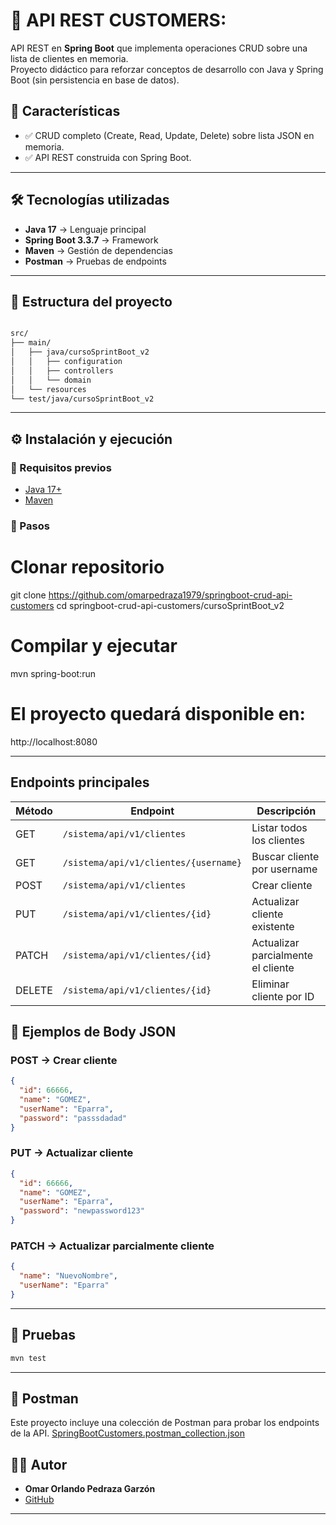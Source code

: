 
# 📌 API REST CUSTOMERS:

API REST en **Spring Boot** que implementa operaciones CRUD sobre una lista de clientes en memoria.  
Proyecto didáctico para reforzar conceptos de desarrollo con Java y Spring Boot (sin persistencia en base de datos).


## 📌 Características
- ✅ CRUD completo (Create, Read, Update, Delete) sobre lista JSON en memoria.  
- ✅ API REST construida con Spring Boot.


---

## 🛠️ Tecnologías utilizadas
- **Java 17** → Lenguaje principal  
- **Spring Boot 3.3.7** → Framework  
- **Maven** → Gestión de dependencias  
- **Postman** → Pruebas de endpoints  

---

## 📂 Estructura del proyecto
```bash

src/
├── main/
│   ├── java/cursoSprintBoot_v2
│   │   ├── configuration
│   │   ├── controllers
│   │   └── domain
│   └── resources
└── test/java/cursoSprintBoot_v2

```
---

## ⚙️ Instalación y ejecución
### 🔹 Requisitos previos

- [Java 17+](https://adoptium.net/)
- [Maven](https://maven.apache.org/)



### 🔹 Pasos

# Clonar repositorio
git clone https://github.com/omarpedraza1979/springboot-crud-api-customers
cd springboot-crud-api-customers/cursoSprintBoot_v2

# Compilar y ejecutar
mvn spring-boot:run


#  El proyecto quedará disponible en:  

http://localhost:8080

---

##  Endpoints principales

| Método | Endpoint                              | Descripción                        |
|--------|---------------------------------------|------------------------------------|
| GET    | `/sistema/api/v1/clientes`            | Listar todos los clientes          |
| GET    | `/sistema/api/v1/clientes/{username}` | Buscar cliente por username        |
| POST   | `/sistema/api/v1/clientes`            | Crear cliente                      |
| PUT    | `/sistema/api/v1/clientes/{id}`       | Actualizar cliente existente       |
| PATCH  | `/sistema/api/v1/clientes/{id}`       | Actualizar parcialmente el cliente |
| DELETE | `/sistema/api/v1/clientes/{id}`       | Eliminar cliente por ID            |


## 📌 Ejemplos de Body JSON


### POST → Crear cliente
```json
{
  "id": 66666,
  "name": "GOMEZ",
  "userName": "Eparra",
  "password": "passsdadad"
}
```

### PUT → Actualizar cliente
```json
{
  "id": 66666,
  "name": "GOMEZ",
  "userName": "Eparra",
  "password": "newpassword123"
}
```

### PATCH → Actualizar parcialmente cliente
```json
{
  "name": "NuevoNombre",
  "userName": "Eparra"
}
```

---
## 🧪 Pruebas
```bash
mvn test
```

---
## 🧪 Postman
Este proyecto incluye una colección de Postman para probar los endpoints de la API. 
[SpringBootCustomers.postman_collection.json](./SpringBootCustomers.postman_collection.json)



## 👨‍💻 Autor
- **Omar Orlando Pedraza Garzón**
- [GitHub](https://github.com/omarpedraza1979)
---

